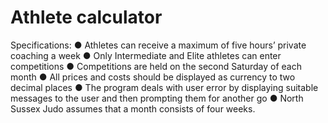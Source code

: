 # Athlete calculator
 Specifications: ● Athletes can receive a maximum of five hours’ private coaching a week ● Only Intermediate and Elite athletes can enter competitions  ● Competitions are held on the second Saturday of each month  ● All prices and costs should be displayed as currency to two decimal places  ● The program deals with user error by displaying suitable messages to the user and then prompting them for another go  ● North Sussex Judo assumes that a month consists of four weeks.

